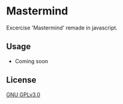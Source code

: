 # Mastermind

Excercise 'Mastermind' remade in javascript.

## Usage

* Coming soon

## License
[GNU GPLv3.0](https://choosealicense.com/licenses/gpl-3.0/)
